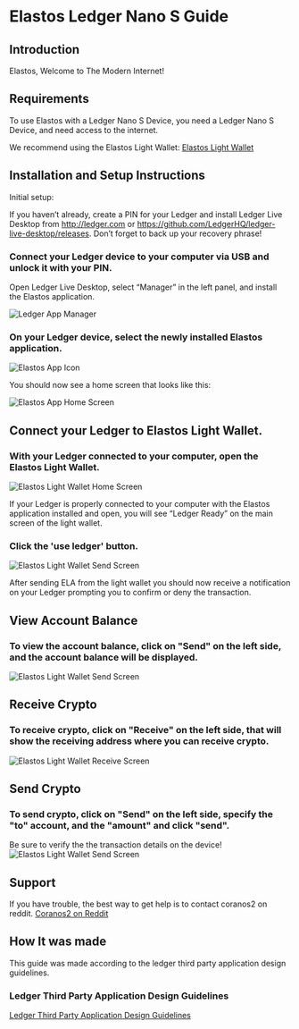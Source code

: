 # Elastos Ledger Nano S Guide

## Introduction

Elastos, Welcome to The Modern Internet!

## Requirements

To use Elastos with a Ledger Nano S Device, you need a Ledger Nano S Device, and need access to the internet.

We recommend using the Elastos Light Wallet:
[Elastos Light Wallet](https://github.com/coranos/elastos-light-wallet/releases)

## Installation and Setup Instructions

Initial setup:

If you haven’t already, create a PIN for your Ledger and install Ledger Live Desktop from http://ledger.com or https://github.com/LedgerHQ/ledger-live-desktop/releases.
Don’t forget to back up your recovery phrase!

### Connect your Ledger device to your computer via USB and unlock it with your PIN.
Open Ledger Live Desktop, select “Manager” in the left panel, and install the Elastos application.

![Ledger App Manager](guide-images/ledger-app-manager.png)

### On your Ledger device, select the newly installed Elastos application.

![Elastos App Icon](guide-images/ledger-app-icon.jpg)

You should now see a home screen that looks like this:

![Elastos App Home Screen](guide-images/ledger-app-home-screen.jpg)

## Connect your Ledger to Elastos Light Wallet.

### With your Ledger connected to your computer, open the Elastos Light Wallet.

![Elastos Light Wallet Home Screen](guide-images/elastos-light-wallet-home-screen.png)

If your Ledger is properly connected to your computer with the Elastos application installed and open, you will see “Ledger Ready” on the main screen of the light wallet.

### Click the 'use ledger' button.

![Elastos Light Wallet Send Screen](guide-images/elastos-light-wallet-send-screen.png)

After sending ELA from the light wallet you should now receive a notification on your Ledger prompting you to confirm or deny the transaction.

## View Account Balance
### To view the account balance, click on "Send" on the left side, and the account balance will be displayed.  
![Elastos Light Wallet Send Screen](guide-images/elastos-light-wallet-send-screen.png)

## Receive Crypto
### To receive crypto, click on "Receive" on the left side, that will show the receiving address where you can receive crypto.  
![Elastos Light Wallet Receive Screen](guide-images/elastos-light-wallet-receive-screen.png)

## Send Crypto
### To send crypto, click on "Send" on the left side, specify the "to" account, and the "amount" and click "send".  

Be sure to verify the the transaction details on the device!
![Elastos Light Wallet Send Screen](guide-images/elastos-light-wallet-send-screen.png)

## Support
If you have trouble, the best way to get help is to contact coranos2 on reddit.
[Coranos2 on Reddit](https://www.reddit.com/user/coranos2)

## How It was made
This guide was made according to the ledger third party application design guidelines.

### Ledger Third Party Application Design Guidelines
[Ledger Third Party Application Design Guidelines](https://ledger.readthedocs.io/en/latest/additional/publishing_an_app.html#design-guidelines)
